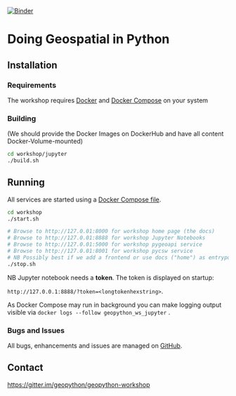 [![Binder](https://mybinder.org/badge_logo.svg)](https://mybinder.org/v2/gh/geopython/geopython-workshop/foss4g-2019?filepath=workshop%2Fjupyter%2Fcontent%2Fnotebooks%2F01-introduction.ipynb)
# Doing Geospatial in Python

## Installation

### Requirements

The workshop requires [Docker](https://docker.com) 
and [Docker Compose](https://docs.docker.com/compose/) on your system

### Building

(We should provide the Docker Images on DockerHub and have all content 
Docker-Volume-mounted)

```bash
cd workshop/jupyter
./build.sh

```

## Running

All services are started using a [Docker Compose file](workshop/docker-compose.yml).


```bash
cd workshop
./start.sh

# Browse to http://127.0.01:8000 for workshop home page (the docs)
# Browse to http://127.0.01:8888 for workshop Jupyter Notebooks
# Browse to http://127.0.01:5000 for workshop pygeoapi service
# Browse to http://127.0.01:8001 for workshop pycsw service
# NB Possibly best if we add a frontend or use docs ("home") as entrypoint
./stop.sh

```

NB Jupyter notebook needs a **token**. The token is displayed on startup:

`http://127.0.0.1:8888/?token=<longtokenhexstring>`.

As Docker Compose may run in background you can make logging 
output visible via `docker logs --follow geopython_ws_jupyter` .

### Bugs and Issues

All bugs, enhancements and issues are managed 
on [GitHub](https://github.com/geopython/geopython-workshop/issues).

## Contact

https://gitter.im/geopython/geopython-workshop
